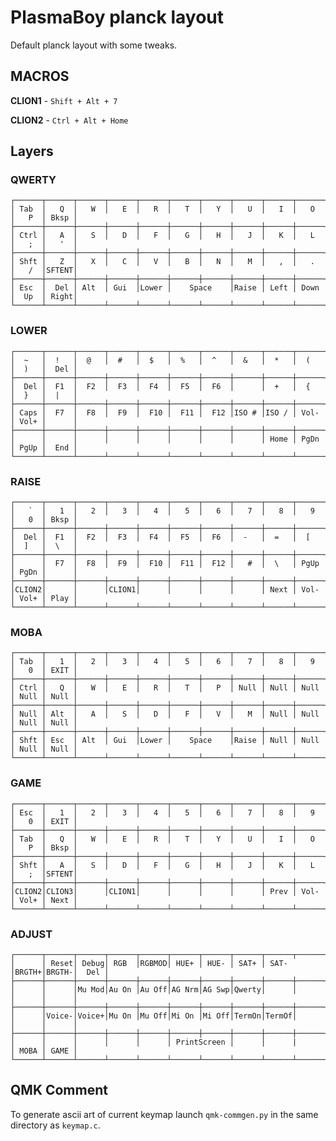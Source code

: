 # PlasmaBoy planck layout

Default planck layout with some tweaks.

## MACROS

  **CLION1** - `Shift + Alt + 7`

  **CLION2** - `Ctrl + Alt + Home`

## Layers

### QWERTY

    ┌──────┬──────┬──────┬──────┬──────┬──────┬──────┬──────┬──────┬──────┬──────┬──────┐
    │ Tab  │   Q  │   W  │   E  │   R  │   T  │   Y  │   U  │   I  │   O  │   P  │ Bksp │
    ├──────┼──────┼──────┼──────┼──────┼──────┼──────┼──────┼──────┼──────┼──────┼──────┤
    │ Ctrl │   A  │   S  │   D  │   F  │   G  │   H  │   J  │   K  │   L  │   ;  │   '  │
    ├──────┼──────┼──────┼──────┼──────┼──────┼──────┼──────┼──────┼──────┼──────┼──────┤
    │ Shft │   Z  │   X  │   C  │   V  │   B  │   N  │   M  │   ,  │   .  │   /  │SFTENT│
    ├──────┼──────┼──────┼──────┼──────┼──────┼──────┼──────┼──────┼──────┼──────┼──────┤
    │ Esc  │  Del │ Alt  │ Gui  │Lower │    Space    │Raise │ Left │ Down │  Up  │ Right│
    └──────┴──────┴──────┴──────┴──────┴──────┴──────┴──────┴──────┴──────┴──────┴──────┘

### LOWER

    ┌──────┬──────┬──────┬──────┬──────┬──────┬──────┬──────┬──────┬──────┬──────┬──────┐
    │  ~   │  !   │  @   │  #   │  $   │  %   │  ^   │  &   │  *   │  (   │  )   │  Del │
    ├──────┼──────┼──────┼──────┼──────┼──────┼──────┼──────┼──────┼──────┼──────┼──────┤
    │  Del │  F1  │  F2  │  F3  │  F4  │  F5  │  F6  │      │  +   │  {   │  }   │  |   │
    ├──────┼──────┼──────┼──────┼──────┼──────┼──────┼──────┼──────┼──────┼──────┼──────┤
    │ Caps │  F7  │  F8  │  F9  │  F10 │  F11 │  F12 │ISO # │ISO / │ Vol- │ Vol+ │      │
    ├──────┼──────┼──────┼──────┼──────┼──────┼──────┼──────┼──────┼──────┼──────┼──────┤
    │      │      │      │      │      │      │      │      │ Home │ PgDn │ PgUp │  End │
    └──────┴──────┴──────┴──────┴──────┴──────┴──────┴──────┴──────┴──────┴──────┴──────┘

### RAISE

    ┌──────┬──────┬──────┬──────┬──────┬──────┬──────┬──────┬──────┬──────┬──────┬──────┐
    │   `  │   1  │   2  │   3  │   4  │   5  │   6  │   7  │   8  │   9  │   0  │ Bksp │
    ├──────┼──────┼──────┼──────┼──────┼──────┼──────┼──────┼──────┼──────┼──────┼──────┤
    │  Del │  F1  │  F2  │  F3  │  F4  │  F5  │  F6  │  -   │  =   │  [   │  ]   │  \   │
    ├──────┼──────┼──────┼──────┼──────┼──────┼──────┼──────┼──────┼──────┼──────┼──────┤
    │      │  F7  │  F8  │  F9  │  F10 │  F11 │  F12 │   #  │  \   │ PgUp │ PgDn │      │
    ├──────┼──────┼──────┼──────┼──────┼──────┼──────┼──────┼──────┼──────┼──────┼──────┤
    │CLION2│      │      │CLION1│      │      │      │      │ Next │ Vol- │ Vol+ │ Play │
    └──────┴──────┴──────┴──────┴──────┴──────┴──────┴──────┴──────┴──────┴──────┴──────┘

### MOBA

    ┌──────┬──────┬──────┬──────┬──────┬──────┬──────┬──────┬──────┬──────┬──────┬──────┐
    │ Tab  │   1  │   2  │   3  │   4  │   5  │   6  │   7  │   8  │   9  │   0  │ EXIT │
    ├──────┼──────┼──────┼──────┼──────┼──────┼──────┼──────┼──────┼──────┼──────┼──────┤
    │ Ctrl │   Q  │   W  │   E  │   R  │   T  │   P  │ Null │ Null │ Null │ Null │ Null │
    ├──────┼──────┼──────┼──────┼──────┼──────┼──────┼──────┼──────┼──────┼──────┼──────┤
    │ Null │ Alt  │   A  │   S  │   D  │   F  │   V  │   M  │ Null │ Null │ Null │ Null │
    ├──────┼──────┼──────┼──────┼──────┼──────┼──────┼──────┼──────┼──────┼──────┼──────┤
    │ Shft │ Esc  │ Alt  │ Gui  │Lower │    Space    │Raise │ Null │ Null │ Null │ Null │
    └──────┴──────┴──────┴──────┴──────┴──────┴──────┴──────┴──────┴──────┴──────┴──────┘

### GAME

    ┌──────┬──────┬──────┬──────┬──────┬──────┬──────┬──────┬──────┬──────┬──────┬──────┐
    │ Esc  │   1  │   2  │   3  │   4  │   5  │   6  │   7  │   8  │   9  │   0  │ EXIT │
    ├──────┼──────┼──────┼──────┼──────┼──────┼──────┼──────┼──────┼──────┼──────┼──────┤
    │ Tab  │   Q  │   W  │   E  │   R  │   T  │   Y  │   U  │   I  │   O  │   P  │ Bksp │
    ├──────┼──────┼──────┼──────┼──────┼──────┼──────┼──────┼──────┼──────┼──────┼──────┤
    │ Shft │   A  │   S  │   D  │   F  │   G  │   H  │   J  │   K  │   L  │   ;  │SFTENT│
    ├──────┼──────┼──────┼──────┼──────┼──────┼──────┼──────┼──────┼──────┼──────┼──────┤
    │CLION2│CLION3│      │CLION1│      │      │      │      │ Prev │ Vol- │ Vol+ │ Next │
    └──────┴──────┴──────┴──────┴──────┴──────┴──────┴──────┴──────┴──────┴──────┴──────┘

### ADJUST

    ┌──────┬──────┬──────┬──────┬──────┬──────┬──────┬──────┬──────┬──────┬──────┬──────┐
    │      │ Reset│ Debug│ RGB  │RGBMOD│ HUE+ │ HUE- │ SAT+ │ SAT- │BRGTH+│BRGTH-│  Del │
    ├──────┼──────┼──────┼──────┼──────┼──────┼──────┼──────┼──────┼──────┼──────┼──────┤
    │      │      │Mu Mod│Au On │Au Off│AG Nrm│AG Swp│Qwerty│      │      │      │      │
    ├──────┼──────┼──────┼──────┼──────┼──────┼──────┼──────┼──────┼──────┼──────┼──────┤
    │      │Voice-│Voice+│Mu On │Mu Off│Mi On │Mi Off│TermOn│TermOf│      │      │      │
    ├──────┼──────┼──────┼──────┼──────┼──────┼──────┼──────┼──────┼──────┼──────┼──────┤
    │      │      │      │      │      │ PrintScreen │      │      |      │ MOBA │ GAME │
    └──────┴──────┴──────┴──────┴──────┴──────┴──────┴──────┴──────┴──────┴──────┴──────┘


## QMK Comment

  To generate ascii art of current keymap launch `qmk-commgen.py` in the same directory as `keymap.c`.
